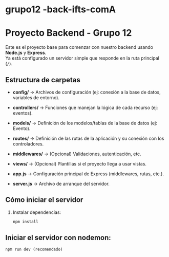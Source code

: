 # grupo12 -back-ifts-comA

# Proyecto Backend - Grupo 12

Este es el proyecto base para comenzar con nuestro backend usando **Node.js** y **Express**.  
Ya está configurado un servidor simple que responde en la ruta principal (`/`).

## Estructura de carpetas

- **config/** → Archivos de configuración (ej: conexión a la base de datos, variables de entorno).
- **controllers/** → Funciones que manejan la lógica de cada recurso (ej: eventos).
- **models/** → Definición de los modelos/tablas de la base de datos (ej: Evento).
- **routes/** → Definición de las rutas de la aplicación y su conexión con los controladores.
- **middlewares/** → (Opcional) Validaciones, autenticación, etc.
- **views/** → (Opcional) Plantillas si el proyecto llega a usar vistas.

- **app.js** → Configuración principal de Express (middlewares, rutas, etc.).
- **server.js** → Archivo de arranque del servidor.

## Cómo iniciar el servidor

1. Instalar dependencias:
   ```bash
   npm install
   ```

## Iniciar el servidor con nodemon:

```
npm run dev (recomendado)
```
